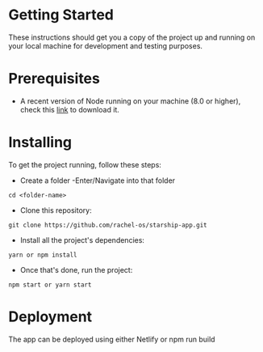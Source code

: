 # Getting Started
These instructions should get you a copy of the project up and running on your local machine for development and testing purposes.

# Prerequisites
- A recent version of Node running on your machine (8.0 or higher), check this [link](https://nodejs.org/en/download/) to download it.


# Installing
To get the project running, follow these steps:
- Create a folder
-Enter/Navigate into that folder
```
cd <folder-name>
```

- Clone this repository:
```
git clone https://github.com/rachel-os/starship-app.git
```

- Install all the project's dependencies:
```
yarn or npm install
```
- Once that's done, run the project:
```
npm start or yarn start
```

# Deployment
The app can be deployed using either Netlify or npm run build

